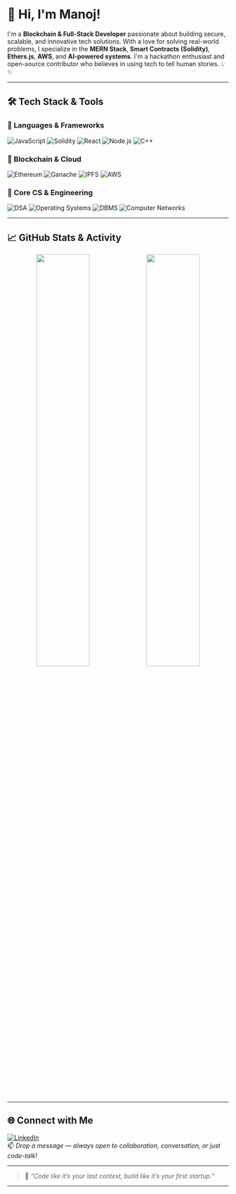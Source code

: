 # 🚀 Hi, I'm Manoj!

I'm a **Blockchain & Full-Stack Developer** passionate about building secure, scalable, and innovative tech solutions. With a love for solving real-world problems, I specialize in the **MERN Stack**, **Smart Contracts (Solidity)**, **Ethers.js**, **AWS**, and **AI-powered systems**. I'm a hackathon enthusiast and open-source contributor who believes in using tech to tell human stories. 💡✨

---

## 🛠️ Tech Stack & Tools

### 🔹 Languages & Frameworks
![JavaScript](https://img.shields.io/badge/-JavaScript-F7DF1E?style=flat-square&logo=javascript&logoColor=black)
![Solidity](https://img.shields.io/badge/-Solidity-363636?style=flat-square&logo=solidity&logoColor=white)
![React](https://img.shields.io/badge/-React-61DAFB?style=flat-square&logo=react&logoColor=white)
![Node.js](https://img.shields.io/badge/-Node.js-339933?style=flat-square&logo=node.js&logoColor=white)
![C++](https://img.shields.io/badge/-C++-00599C?style=flat-square&logo=c%2B%2B&logoColor=white)

### 🔹 Blockchain & Cloud
![Ethereum](https://img.shields.io/badge/-Ethereum-3C3C3D?style=flat-square&logo=ethereum&logoColor=white)
![Ganache](https://img.shields.io/badge/-Ganache-F2A900?style=flat-square&logo=ethereum&logoColor=black)
![IPFS](https://img.shields.io/badge/-IPFS-65C2CB?style=flat-square&logo=ipfs&logoColor=white)
![AWS](https://img.shields.io/badge/-AWS-FF9900?style=flat-square&logo=amazon-aws&logoColor=white)

### 🔹 Core CS & Engineering
![DSA](https://img.shields.io/badge/-Data%20Structures%20%26%20Algorithms-009688?style=flat-square&logo=code&logoColor=white)
![Operating Systems](https://img.shields.io/badge/-Operating%20Systems-607D8B?style=flat-square&logo=linux&logoColor=white)
![DBMS](https://img.shields.io/badge/-Database%20Management%20Systems-4CAF50?style=flat-square&logo=mysql&logoColor=white)
![Computer Networks](https://img.shields.io/badge/-Computer%20Networks-5C6BC0?style=flat-square&logo=google-chrome&logoColor=white)

---

## 📈 GitHub Stats & Activity

<p align="center">
  <img src="https://github-readme-stats.vercel.app/api?username=manojrajput2065&show_icons=true&theme=tokyonight" width="49%" />
  <img src="https://github-readme-streak-stats.herokuapp.com/?user=manojrajput2065&theme=tokyonight" width="49%" />
</p>

---

## 🌐 Connect with Me

[![LinkedIn](https://img.shields.io/badge/-LinkedIn-0077B5?style=flat-square&logo=linkedin&logoColor=white)](https://linkedin.com/in/manojrajput2065)  
📫 *Drop a message — always open to collaboration, conversation, or just code-talk!*

---

> 💬 *“Code like it’s your last contest, build like it’s your first startup.”*

---

